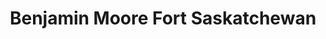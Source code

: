 ---
title: "Benjamin Moore Fort Saskatchewan"
url: /fort-saskatchewan/benjamin-moore-fort-saskatchewan/
shop: Farben
---